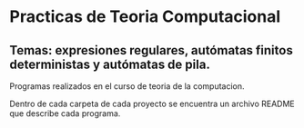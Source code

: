 # Practicas de Teoria Computacional

## Temas: expresiones regulares, autómatas finitos deterministas y autómatas de pila.

Programas realizados en el curso de teoria de la computacion.

Dentro de cada carpeta de cada proyecto se encuentra un archivo README que describe cada programa.